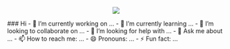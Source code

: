 <p align="center">
  <img src="https://github.com/thompsonemerson/thompsonemerson/raw/master/cover-thompson.png" />
</p>
### Hi
- 🔭 I’m currently working on ...
- 🌱 I’m currently learning ...
- 👯 I’m looking to collaborate on ...
- 🤔 I’m looking for help with ...
- 💬 Ask me about ...
- 📫 How to reach me: ...
- 😄 Pronouns: ...
- ⚡ Fun fact: ...
